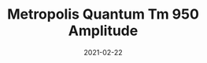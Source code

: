 ---
tags: 
  - "To Market"
  - "Rubber Flooring"
  - "Metropolis"
title: "Metropolis Quantum Tm 950 Amplitude"
designer: "To Market"
image_primary: "img/Quantum-TM950%20Amplitude_1.jpg"
href: "https://www.tomkt.com/atmosphere-metropolis-swatches"
description: "Straight%20Edge%20Tile%3A%2038%22%20x%2038%22%20Interlocking%20Tile%3A%2037%22%20x%2037%22"
category: "rubber-flooring-metropolis"
subtitle: ""
manufacturer: "ToMarket"
slug: "/manufacturers/tomarket/rubber-flooring-metropolis/to-market-metropolis-quantum-tm-950-amplitude"
date: "2021-02-22"
---
